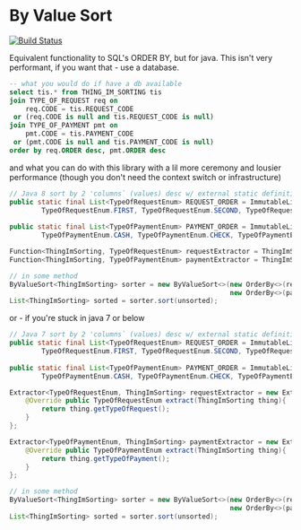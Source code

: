 # By Value Sort
[![Build Status](https://travis-ci.org/matyb/byvalue-sort.png?branch=master)](https://travis-ci.org/matyb/byvalue-sort)

Equivalent functionality to SQL's ORDER BY, but for java. This isn't very performant, if you want that - use a database.

```sql
-- what you would do if have a db available
select tis.* from THING_IM_SORTING tis
join TYPE_OF_REQUEST req on
    req.CODE = tis.REQUEST_CODE
 or (req.CODE is null and tis.REQUEST_CODE is null)
join TYPE_OF_PAYMENT pmt on
    pmt.CODE = tis.PAYMENT_CODE
 or (pmt.CODE is null and tis.PAYMENT_CODE is null)
order by req.ORDER desc, pmt.ORDER desc
```

and what you can do with this library with a lil more ceremony and lousier performance (though you don't need the context switch or infrastructure)

```java
// Java 8 sort by 2 'columns` (values) desc w/ external static definition of value ordering
public static final List<TypeOfRequestEnum> REQUEST_ORDER = ImmutableList.of(
        TypeOfRequestEnum.FIRST, TypeOfRequestEnum.SECOND, TypeOfRequestEnum.THIRD);
    
public static final List<TypeOfPaymentEnum> PAYMENT_ORDER = ImmutableList.of(
        TypeOfPaymentEnum.CASH, TypeOfPaymentEnum.CHECK, TypeOfPaymentEnum.BOOST_MOBILE);

Function<ThingImSorting, TypeOfRequestEnum> requestExtractor = ThingImSorting::getTypeOfRequest;
Function<ThingImSorting, TypeOfPaymentEnum> paymentExtractor = ThingImSorting::getTypeOfPayment;

// in some method
ByValueSort<ThingImSorting> sorter = new ByValueSort<>(new OrderBy<>(requestExtractor, new ListIndexComparator<>(REQUEST_ORDER), OrderBy.DESC),
                                                       new OrderBy<>(paymentExtractor, new ListIndexComparator<>(PAYMENT_ORDER), OrderBy.DESC));
List<ThingImSorting> sorted = sorter.sort(unsorted);
```

or - if you're stuck in java 7 or below

```java
// Java 7 sort by 2 'columns` (values) desc w/ external static definition of value ordering
public static final List<TypeOfRequestEnum> REQUEST_ORDER = ImmutableList.of(
        TypeOfRequestEnum.FIRST, TypeOfRequestEnum.SECOND, TypeOfRequestEnum.THIRD);
    
public static final List<TypeOfPaymentEnum> PAYMENT_ORDER = ImmutableList.of(
        TypeOfPaymentEnum.CASH, TypeOfPaymentEnum.CHECK, TypeOfPaymentEnum.BOOST_MOBILE);

Extractor<TypeOfRequestEnum, ThingImSorting> requestExtractor = new Extractor<TypeOfRequestEnum, ThingImSorting>(){
    @Override public TypeOfRequestEnum extract(ThingImSorting thing){
        return thing.getTypeOfRequest();
    }
};

Extractor<TypeOfPaymentEnum, ThingImSorting> paymentExtractor = new Extractor<TypeOfPaymentEnum, ThingImSorting>(){
    @Override public TypeOfPaymentEnum extract(ThingImSorting thing){
        return thing.getTypeOfPayment();
    }
};

// in some method
ByValueSort<ThingImSorting> sorter = new ByValueSort<>(new OrderBy<>(requestExtractor, new ListIndexComparator<>(REQUEST_ORDER), OrderBy.DESC),
                                                       new OrderBy<>(paymentExtractor, new ListIndexComparator<>(PAYMENT_ORDER), OrderBy.DESC));
List<ThingImSorting> sorted = sorter.sort(unsorted);
```
